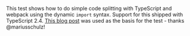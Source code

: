 This test shows how to do simple code splitting with TypeScript and webpack using the dynamic `import` syntax.  Support for this shipped with TypeScript 2.4.  [This blog post](https://blog.mariusschulz.com/2018/01/14/code-splitting-with-import-typescript-and-webpack) was used as the basis for the test - thanks @mariusschulz!